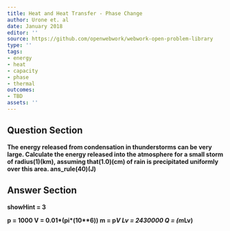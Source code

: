 ```yaml
---
title: Heat and Heat Transfer - Phase Change
author: Urone et. al
date: January 2018
editor: ''
source: https://github.com/openwebwork/webwork-open-problem-library
type: ''
tags:
- energy
- heat
- capacity
- phase
- thermal
outcomes:
- TBD
assets: ''
---
```


## Question Section 

<b>
The energy released from condensation in thunderstorms can be very large. Calculate the energy released into the atmosphere for a small storm of radius(1)(km), assuming that(1.0)(cm) of rain is precipitated uniformly over this area.
ans_rule(40)(J)



## Answer Section

showHint = 3

p = 1000
V = 0.01*(pi*(10**6))
m = p*V
Lv = 2430000
Q = (m*Lv)